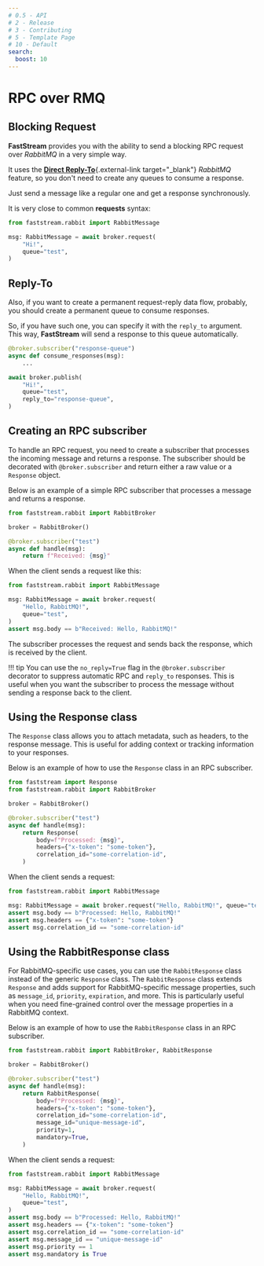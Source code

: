 ```yaml
---
# 0.5 - API
# 2 - Release
# 3 - Contributing
# 5 - Template Page
# 10 - Default
search:
  boost: 10
---
```


# RPC over RMQ

## Blocking Request

**FastStream** provides you with the ability to send a blocking RPC request over *RabbitMQ* in a very simple way.

It uses the [**Direct Reply-To**](https://www.rabbitmq.com/direct-reply-to.html){.external-link target="_blank"} *RabbitMQ* feature, so you don't need to create any queues to consume a response.

Just send a message like a regular one and get a response synchronously.

It is very close to common **requests** syntax:

```python hl_lines="3"
from faststream.rabbit import RabbitMessage

msg: RabbitMessage = await broker.request(
    "Hi!",
    queue="test",
)
```

## Reply-To

Also, if you want to create a permanent request-reply data flow, probably, you should create a permanent queue to consume responses.

So, if you have such one, you can specify it with the `reply_to` argument. This way, **FastStream** will send a response to this queue automatically.

```python hl_lines="1 8"
@broker.subscriber("response-queue")
async def consume_responses(msg):
    ...

await broker.publish(
    "Hi!",
    queue="test",
    reply_to="response-queue",
)
```

## Creating an RPC subscriber

To handle an RPC request, you need to create a subscriber that processes the incoming message and returns a response.
The subscriber should be decorated with `@broker.subscriber` and return either a raw value or a `Response` object.

Below is an example of a simple RPC subscriber that processes a message and returns a response.

```python hl_lines="1 8"
from faststream.rabbit import RabbitBroker

broker = RabbitBroker()

@broker.subscriber("test")
async def handle(msg):
    return f"Received: {msg}"
```

When the client sends a request like this:

```python hl_lines="1 8"
from faststream.rabbit import RabbitMessage

msg: RabbitMessage = await broker.request(
    "Hello, RabbitMQ!",
    queue="test",
)
assert msg.body == b"Received: Hello, RabbitMQ!"
```

The subscriber processes the request and sends back the response, which is received by the client.

!!! tip
    You can use the `no_reply=True` flag in the `@broker.subscriber` decorator to suppress automatic RPC and `reply_to` responses.
    This is useful when you want the subscriber to process the message without sending a response back to the client.

## Using the Response class
The `Response` class allows you to attach metadata, such as headers, to the response message.
This is useful for adding context or tracking information to your responses.

Below is an example of how to use the `Response` class in an RPC subscriber.

```python hl_lines="1 8"
from faststream import Response
from faststream.rabbit import RabbitBroker

broker = RabbitBroker()

@broker.subscriber("test")
async def handle(msg):
    return Response(
        body=f"Processed: {msg}",
        headers={"x-token": "some-token"},
        correlation_id="some-correlation-id",
    )
```

When the client sends a request:

```python hl_lines="1 8"
from faststream.rabbit import RabbitMessage

msg: RabbitMessage = await broker.request("Hello, RabbitMQ!", queue="test")
assert msg.body == b"Processed: Hello, RabbitMQ!"
assert msg.headers == {"x-token": "some-token"}
assert msg.correlation_id == "some-correlation-id"
```

## Using the RabbitResponse class
For RabbitMQ-specific use cases, you can use the `RabbitResponse` class instead of the generic `Response` class.
The `RabbitResponse` class extends `Response` and adds support for RabbitMQ-specific message properties, such as `message_id`, `priority`, `expiration`, and more. 
This is particularly useful when you need fine-grained control over the message properties in a RabbitMQ context.

Below is an example of how to use the `RabbitResponse` class in an RPC subscriber.
```python hl_lines="1 8"
from faststream.rabbit import RabbitBroker, RabbitResponse

broker = RabbitBroker()

@broker.subscriber("test")
async def handle(msg):
    return RabbitResponse(
        body=f"Processed: {msg}",
        headers={"x-token": "some-token"},
        correlation_id="some-correlation-id",
        message_id="unique-message-id",
        priority=1,
        mandatory=True,
    )
```

When the client sends a request:

```python hl_lines="1 8"
from faststream.rabbit import RabbitMessage

msg: RabbitMessage = await broker.request(
    "Hello, RabbitMQ!",
    queue="test",
)
assert msg.body == b"Processed: Hello, RabbitMQ!"
assert msg.headers == {"x-token": "some-token"}
assert msg.correlation_id == "some-correlation-id"
assert msg.message_id == "unique-message-id"
assert msg.priority == 1
assert msg.mandatory is True
```
